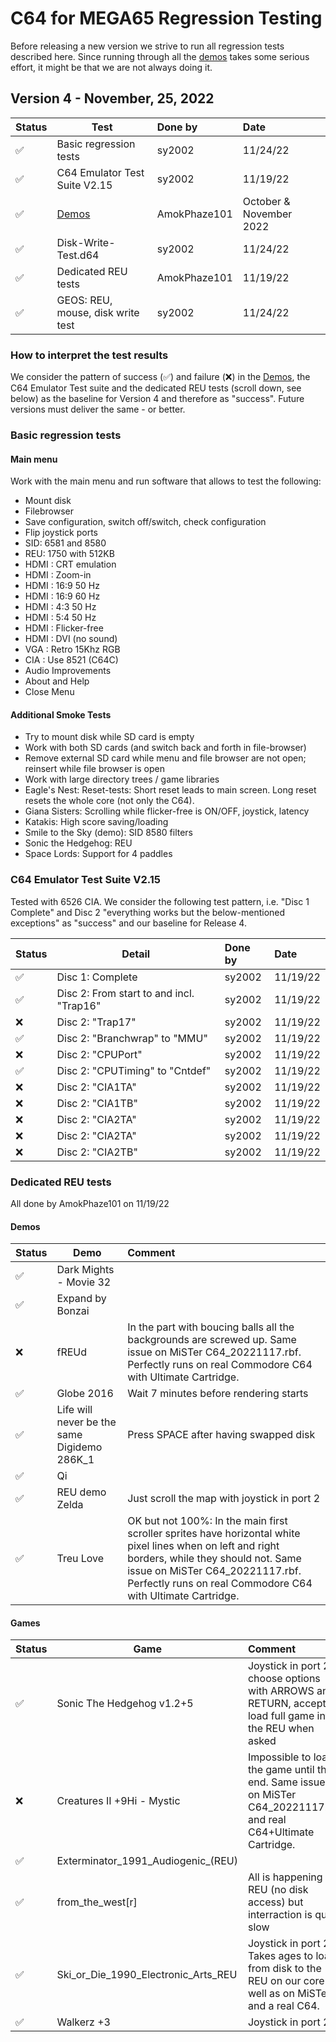 C64 for MEGA65 Regression Testing
=================================

Before releasing a new version we strive to run all regression tests described
here. Since running through all the [demos](demos.md) takes some serious
effort, it might be that we are not always doing it.

Version 4 - November, 25, 2022
------------------------------

| Status             | Test                                        | Done by                | Date              
|:-------------------|---------------------------------------------|:-----------------------|:--------------------------
| :white_check_mark: | Basic regression tests                      | sy2002                 | 11/24/22
| :white_check_mark: | C64 Emulator Test Suite V2.15               | sy2002                 | 11/19/22
| :white_check_mark: | [Demos](demos.md)                           | AmokPhaze101           | October & November 2022
| :white_check_mark: | Disk-Write-Test.d64                         | sy2002                 | 11/24/22
| :white_check_mark: | Dedicated REU tests                         | AmokPhaze101           | 11/19/22
| :white_check_mark: | GEOS: REU, mouse, disk write test           | sy2002                 | 11/24/22

### How to interpret the test results

We consider the pattern of success (:white_check_mark:) and failure (:x:) in
the [Demos](demos.md), the C64 Emulator Test suite and the dedicated REU tests
(scroll down, see below) as the baseline for Version 4 and therefore as
"success". Future versions must deliver the same - or better.

### Basic regression tests

#### Main menu

Work with the main menu and run software that allows to test the following:

* Mount disk
* Filebrowser
* Save configuration, switch off/switch, check configuration
* Flip joystick ports
* SID: 6581 and 8580
* REU: 1750 with 512KB
* HDMI : CRT emulation
* HDMI : Zoom-in
* HDMI : 16:9 50 Hz
* HDMI : 16:9 60 Hz
* HDMI :  4:3 50 Hz
* HDMI :  5:4 50 Hz
* HDMI : Flicker-free
* HDMI : DVI (no sound)
* VGA  : Retro 15Khz RGB
* CIA  : Use 8521 (C64C)
* Audio Improvements
* About and Help
* Close Menu

#### Additional Smoke Tests

* Try to mount disk while SD card is empty
* Work with both SD cards (and switch back and forth in file-browser)
* Remove external SD card while menu and file browser are not open;
  reinsert while file browser is open
* Work with large directory trees / game libraries
* Eagle's Nest: Reset-tests: Short reset leads to main screen. Long reset
  resets the whole core (not only the C64).
* Giana Sisters: Scrolling while flicker-free is ON/OFF, joystick, latency
* Katakis: High score saving/loading
* Smile to the Sky (demo): SID 8580 filters
* Sonic the Hedgehog: REU
* Space Lords: Support for 4 paddles

### C64 Emulator Test Suite V2.15

Tested with 6526 CIA. We consider the following test pattern, i.e. "Disc 1
Complete" and Disc 2 "everything works but the below-mentioned exceptions" as
"success" and our baseline for Release 4.

| Status             | Detail                                      | Done by                | Date              
|:-------------------|---------------------------------------------|:-----------------------|:--------------------------
| :white_check_mark: | Disc 1: Complete                            | sy2002                 | 11/19/22
| :white_check_mark: | Disc 2: From start to and incl. "Trap16"    | sy2002                 | 11/19/22
| :x:                | Disc 2: "Trap17"                            | sy2002                 | 11/19/22
| :white_check_mark: | Disc 2: "Branchwrap" to  "MMU"              | sy2002                 | 11/19/22
| :x:                | Disc 2: "CPUPort"                           | sy2002                 | 11/19/22
| :white_check_mark: | Disc 2: "CPUTiming" to  "Cntdef"            | sy2002                 | 11/19/22
| :x:                | Disc 2: "CIA1TA"                            | sy2002                 | 11/19/22
| :x:                | Disc 2: "CIA1TB"                            | sy2002                 | 11/19/22
| :x:                | Disc 2: "CIA2TA"                            | sy2002                 | 11/19/22
| :x:                | Disc 2: "CIA2TA"                            | sy2002                 | 11/19/22
| :x:                | Disc 2: "CIA2TB"                            | sy2002                 | 11/19/22

### Dedicated REU tests

All done by AmokPhaze101 on 11/19/22

#### Demos

| Status             | Demo                                        | Comment
|:-------------------|---------------------------------------------|:---------------------------------------------------
| :white_check_mark: | Dark Mights - Movie 32                      | 
| :white_check_mark: | Expand by Bonzai                            | 
| :x:                | fREUd                                       | In the part with boucing balls all the backgrounds are screwed up. Same issue on MiSTer C64_20221117.rbf. Perfectly runs on real Commodore C64 with Ultimate Cartridge.
| :white_check_mark: | Globe 2016                                  | Wait 7 minutes before rendering starts
| :white_check_mark: | Life will never be the same Digidemo 286K_1 | Press SPACE after having swapped disk
| :white_check_mark: | Qi                                          | 
| :white_check_mark: | REU demo Zelda                              | Just scroll the map with joystick in port 2
| :white_check_mark: | Treu Love                                   | OK but not 100%: In the main first scroller sprites have horizontal white pixel lines when on left and right borders, while they should not. Same issue on MiSTer C64_20221117.rbf. Perfectly runs on real Commodore C64 with Ultimate Cartridge.

#### Games

| Status             | Game                                        | Comment
|:-------------------|---------------------------------------------|:---------------------------------------------------
| :white_check_mark: | Sonic The Hedgehog v1.2+5                   | Joystick in port 2, choose options with ARROWS and RETURN, accept to load full game into the REU when asked
| :x:                | Creatures II +9Hi - Mystic                  | Impossible to load the game until the end. Same issues on MiSTer C64_20221117.rbf and real C64+Ultimate Cartridge.
| :white_check_mark: | Exterminator_1991_Audiogenic_(REU)          | 
| :white_check_mark: | from_the_west[r]                            | All is happening in REU (no disk access) but interraction is quite slow
| :white_check_mark: | Ski_or_Die_1990_Electronic_Arts_REU         | Joystick in port 2. Takes ages to load from disk to the REU on our core as well as on MiSTer and a real C64.
| :white_check_mark: | Walkerz +3                                  | Joystick in port 2
